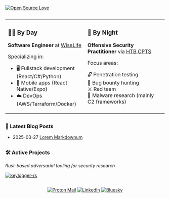[![Open Source Love](https://badges.frapsoft.com/os/v1/open-source.svg?v=102)](https://opensource.org/)

##

<div align=center>
<table>
  <tr>
    <td width="50%" valign="top">
      <div align=left>
        <h3>🧑‍💻 By Day</h3>
        <p><strong>Software Engineer</strong> at <a href="https://www.linkedin.com/company/wiselife-oficial">WiseLife</a></p>
        <p>Specializing in:</p>
        <ul>
          <li>🖥️ Fullstack development (React/C#/Python)</li>
          <li>📱 Mobile apps (React Native/Expo)</li>
          <li>☁️ DevOps (AWS/Terraform/Docker)</li>
        </ul>
      </div>
    </td>
    <td width="50%" valign="top">
    <div align=left>
        <h3>🥷 By Night</h3>
        <p><strong>Offensive Security Practitioner</strong> via <a href="https://academy.hackthebox.com/">HTB CPTS</a></p>
        <p>Focus areas:</p>
        <ul style="list-style: none; padding-left: 0; margin-left: 0;">
          <li>🔓 Penetration testing</li>
          <li>🎯 Bug bounty hunting</li>
          <li>⚔️ Red team</li>
          <li>🧪 Malware research (mainly C2 frameworks)</li>
        </ul>
      </div>
    </td>
  </tr>
</table>
</div>

##

### 📝 Latest Blog Posts

<!--START_SECTION:blog-posts-->
-   2025-03-27 [Lorem Markdownum](http://lafayettegabe.me/post/lorem_markdownum/)
<!--END_SECTION:blog-posts-->

##

### 🛠️ Active Projects  

*Rust-based adversarial tooling for security research*

[![keylogger-rs](https://github-readme-stats.vercel.app/api/pin/?username=lafayettegabe&repo=keylogger-rs&theme=dark&show_owner=true)](https://github.com/lafayettegabe/keylogger-rs)  

##

<div align=center>
  
[![Proton Mail](https://img.shields.io/badge/ProtonMail-8B89CC?style=flat&logo=protonmail&logoColor=white)](mailto:gabriel.lafayette@proton.me)
[![LinkedIn](https://img.shields.io/badge/LinkedIn-0A66C2?style=flat&logo=linkedin&logoColor=white)](https://www.linkedin.com/in/soaresgabe/)
[![Bluesky](https://img.shields.io/badge/Bluesky-0450F2?style=flat&logo=bluesky&logoColor=white)](https://bsky.app/profile/gabelafayette.bsky.social)

</div>
